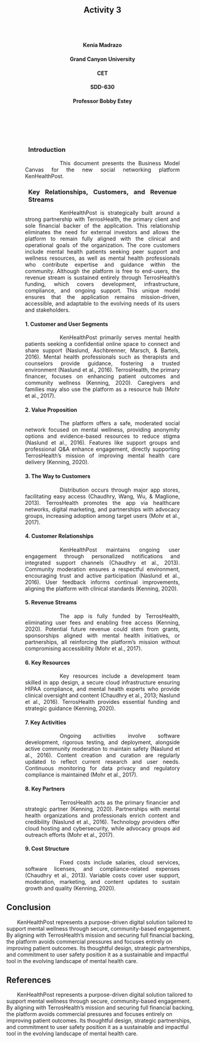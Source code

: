
<br><br>
<h2 align="center">Activity 3</h2>
<br><br>

<h4 align="center">Kenia Madrazo</h4>
<h4 align="center">Grand Canyon University</h4>
<h4 align="center">CET</h4>
<h4 align="center">SDD-630</h4>                     
<h4 align="center">Professor Bobby Estey</h4>
<br><br>                  
<br><br>


<h3><p style="text-align: justify; margin-left: 3.5em; margin-right: 3.5em;">Introduction</h3>
<p style="text-align: justify; text-indent: 4.5em; margin-left: 3.5em; margin-right: 3.5em;">
&emsp;&emsp;This document presents the Business Model Canvas for the new social networking platform KenHealthPost.
</p>


<h3><p style="text-align: justify; margin-left: 3.5em; margin-right: 3.5em;">Key Relationships, Customers, and Revenue Streams</h3>
<p style="text-align: justify; text-indent: 4.5em; margin-left: 3.5em; margin-right: 3.5em;">
&emsp;&emsp;KenHealthPost is strategically built around a strong partnership with TerrosHealth, the primary client and sole financial backer of the application. This relationship eliminates the need for external investors and allows the platform to remain fully aligned with the clinical and operational goals of the organization. The core customers include mental health patients seeking peer support and wellness resources, as well as mental health professionals who contribute expertise and guidance within the community. Although the platform is free to end-users, the revenue stream is sustained entirely through TerrosHealth’s funding, which covers development, infrastructure, compliance, and ongoing support. This unique model ensures that the application remains mission-driven, accessible, and adaptable to the evolving needs of its users and stakeholders.
</p>


<h4><p style="text-align: justify; margin-left: 3.5em; margin-right: 3.5em;">1. Customer and User Segments</h4>
<p style="text-align: justify; text-indent: 4.5em; margin-left: 3.5em; margin-right: 3.5em;">
&emsp;&emsp;KenHealthPost primarily serves mental health patients seeking a confidential online space to connect and share support (Naslund, Aschbrenner, Marsch, & Bartels, 2016). Mental health professionals such as therapists and counselors provide guidance, fostering a trusted environment (Naslund et al., 2016). TerrosHealth, the primary financer, focuses on enhancing patient outcomes and community wellness (Kenning, 2020). Caregivers and families may also use the platform as a resource hub (Mohr et al., 2017).</p>

<h4><p style="text-align: justify; margin-left: 3.5em; margin-right: 3.5em;">2. Value Proposition</h4>
<p style="text-align: justify; text-indent: 4.5em; margin-left: 3.5em; margin-right: 3.5em;">
&emsp;&emsp;The platform offers a safe, moderated social network focused on mental wellness, providing anonymity options and evidence-based resources to reduce stigma (Naslund et al., 2016). Features like support groups and professional Q&A enhance engagement, directly supporting TerrosHealth’s mission of improving mental health care delivery (Kenning, 2020).</p>

<h4><p style="text-align: justify; margin-left: 3.5em; margin-right: 3.5em;">3. The Way to Customers</h4>
<p style="text-align: justify; text-indent: 4.5em; margin-left: 3.5em; margin-right: 3.5em;">
&emsp;&emsp;Distribution occurs through major app stores, facilitating easy access (Chaudhry, Wang, Wu, & Maglione, 2013). TerrosHealth promotes the app via healthcare networks, digital marketing, and partnerships with advocacy groups, increasing adoption among target users (Mohr et al., 2017).</p>

<h4><p style="text-align: justify; margin-left: 3.5em; margin-right: 3.5em;">4.  Customer Relationships</h4>
<p style="text-align: justify; text-indent: 4.5em; margin-left: 3.5em; margin-right: 3.5em;">
&emsp;&emsp;KenHealthPost maintains ongoing user engagement through personalized notifications and integrated support channels (Chaudhry et al., 2013). Community moderation ensures a respectful environment, encouraging trust and active participation (Naslund et al., 2016). User feedback informs continual improvements, aligning the platform with clinical standards (Kenning, 2020).</p>

<h4><p style="text-align: justify; margin-left: 3.5em; margin-right: 3.5em;">5.  Revenue Streams</h4>
<p style="text-align: justify; text-indent: 4.5em; margin-left: 3.5em; margin-right: 3.5em;">
&emsp;&emsp;The app is fully funded by TerrosHealth, eliminating user fees and enabling free access (Kenning, 2020). Potential future revenue could stem from grants, sponsorships aligned with mental health initiatives, or partnerships, all reinforcing the platform’s mission without compromising accessibility (Mohr et al., 2017).</p>

<h4><p style="text-align: justify; margin-left: 3.5em; margin-right: 3.5em;">6.  Key Resources</h4>
<p style="text-align: justify; text-indent: 4.5em; margin-left: 3.5em; margin-right: 3.5em;">
&emsp;&emsp;Key resources include a development team skilled in app design, a secure cloud infrastructure ensuring HIPAA compliance, and mental health experts who provide clinical oversight and content (Chaudhry et al., 2013; Naslund et al., 2016). TerrosHealth provides essential funding and strategic guidance (Kenning, 2020).</p>

<h4><p style="text-align: justify; margin-left: 3.5em; margin-right: 3.5em;">7.  Key Activities</h4>
<p style="text-align: justify; text-indent: 4.5em; margin-left: 3.5em; margin-right: 3.5em;">
&emsp;&emsp;Ongoing activities involve software development, rigorous testing, and deployment, alongside active community moderation to maintain safety (Naslund et al., 2016). Content creation and curation are regularly updated to reflect current research and user needs. Continuous monitoring for data privacy and regulatory compliance is maintained (Mohr et al., 2017).</p>

<h4><p style="text-align: justify; margin-left: 3.5em; margin-right: 3.5em;">8.  Key Partners</h4>
<p style="text-align: justify; text-indent: 4.5em; margin-left: 3.5em; margin-right: 3.5em;">
&emsp;&emsp;TerrosHealth acts as the primary financier and strategic partner (Kenning, 2020). Partnerships with mental health organizations and professionals enrich content and credibility (Naslund et al., 2016). Technology providers offer cloud hosting and cybersecurity, while advocacy groups aid outreach efforts (Mohr et al., 2017).</p>

<h4><p style="text-align: justify; margin-left: 3.5em; margin-right: 3.5em;">9.  Cost Structure</h4>
<p style="text-align: justify; text-indent: 4.5em; margin-left: 3.5em; margin-right: 3.5em;">
&emsp;&emsp;Fixed costs include salaries, cloud services, software licenses, and compliance-related expenses (Chaudhry et al., 2013). Variable costs cover user support, moderation, marketing, and content updates to sustain growth and quality (Kenning, 2020).</p>

## Conclusion
&emsp;&emsp;KenHealthPost represents a purpose-driven digital solution tailored to support mental wellness through secure, community-based engagement. By aligning with TerrosHealth’s mission and securing full financial backing, the platform avoids commercial pressures and focuses entirely on improving patient outcomes. Its thoughtful design, strategic partnerships, and commitment to user safety position it as a sustainable and impactful tool in the evolving landscape of mental health care.

## References

&emsp;&emsp;KenHealthPost represents a purpose-driven digital solution tailored to support mental wellness through secure, community-based engagement. By aligning with TerrosHealth’s mission and securing full financial backing, the platform avoids commercial pressures and focuses entirely on improving patient outcomes. Its thoughtful design, strategic partnerships, and commitment to user safety position it as a sustainable and impactful tool in the evolving landscape of mental health care.